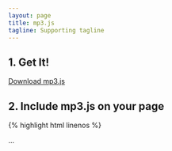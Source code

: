 ```yaml
---
layout: page
title: mp3.js
tagline: Supporting tagline
---
```


## 1. Get It!

<a href="#download-url" class="button">Download mp3.js</a>

## 2. Include mp3.js on your page

{% highlight html linenos %}
<html>
  <head>
    ...
    <script type="text/javascript" src="/path/to/mp3.js" />
  </head>
...
{% endhighlight %}

## 3. Drop some beats

{% highlight javascript %}
var player = new AudioPlayer();

// easy playing
player.play('/hammertime.mp3');

// supports preloading
player.preload('/what-the-fox-say.mp3');

// Hook into events in the audio lifecycle
player.play('/all-along-the-watchtower.mp3', {
  onLoad: function() { alert('Audio Loaded!'); }
  onError: function() { alert('Error Loading Audio!'); }
  onStop: function() { alert('Audio Stopped Playing!'); }
});

// stop everything at any time
player.stopAll();

// or just stop playing a single file
player.stop('/hammertime.mp3');
{% endhighlight %}
